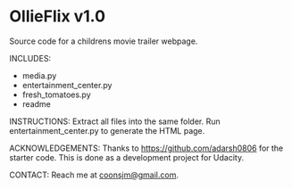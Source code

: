 # OllieFlix v1.0

Source code for a childrens movie trailer webpage.

INCLUDES:
  - media.py
  - entertainment_center.py
  - fresh_tomatoes.py
  - readme
  
INSTRUCTIONS:
  Extract all files into the same folder. Run entertainment_center.py to generate the HTML page.

ACKNOWLEDGEMENTS:
  Thanks to https://github.com/adarsh0806 for the starter code. This is done as a development project for Udacity.
  
CONTACT:
  Reach me at coonsjm@gmail.com.
